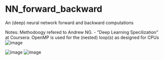# NN_forward_backward

An (deep) neural network forward and backward computations

Notes:
Methodoogy refered to Andrew NG. - "Deep Learning Specilization" at Coursera:
OpenMP is used for the (nested) loop(s) as designed for CPUs
![image](https://user-images.githubusercontent.com/78186650/212775054-d4375320-956d-480c-a883-82dad74d68e5.png)

![image](https://user-images.githubusercontent.com/78186650/213887671-fc843730-fd91-429a-8531-549d28692bee.png)
![image](https://user-images.githubusercontent.com/78186650/213878819-5f686066-5cce-4af2-95d0-15941329ca02.png)


